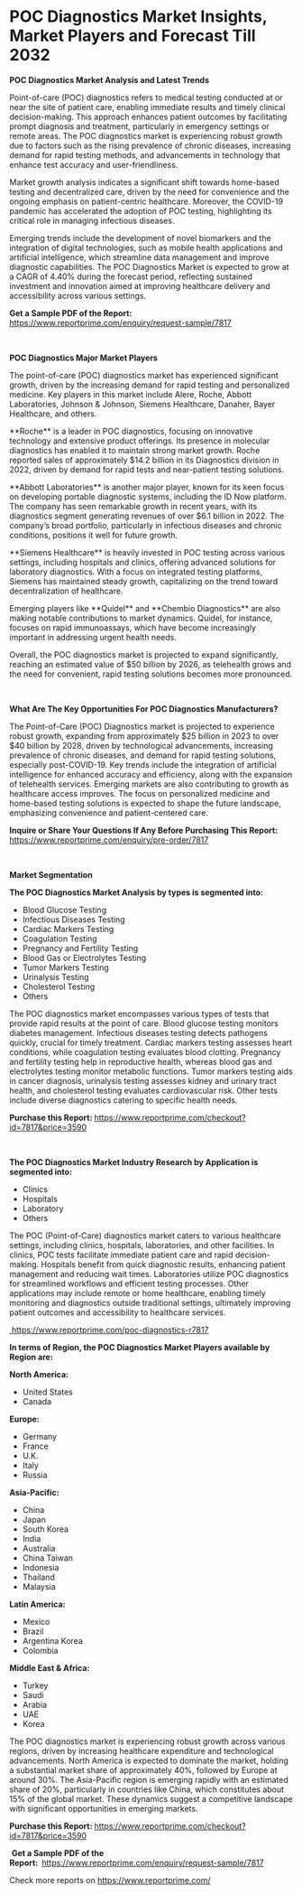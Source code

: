 <p><h1>POC Diagnostics Market Insights, Market Players and Forecast Till 2032</h1></p><p><strong>POC Diagnostics Market Analysis and Latest Trends</strong></p>
<p><p>Point-of-care (POC) diagnostics refers to medical testing conducted at or near the site of patient care, enabling immediate results and timely clinical decision-making. This approach enhances patient outcomes by facilitating prompt diagnosis and treatment, particularly in emergency settings or remote areas. The POC diagnostics market is experiencing robust growth due to factors such as the rising prevalence of chronic diseases, increasing demand for rapid testing methods, and advancements in technology that enhance test accuracy and user-friendliness.</p><p>Market growth analysis indicates a significant shift towards home-based testing and decentralized care, driven by the need for convenience and the ongoing emphasis on patient-centric healthcare. Moreover, the COVID-19 pandemic has accelerated the adoption of POC testing, highlighting its critical role in managing infectious diseases. </p><p>Emerging trends include the development of novel biomarkers and the integration of digital technologies, such as mobile health applications and artificial intelligence, which streamline data management and improve diagnostic capabilities. The POC Diagnostics Market is expected to grow at a CAGR of 4.40% during the forecast period, reflecting sustained investment and innovation aimed at improving healthcare delivery and accessibility across various settings.</p></p>
<p><strong>Get a Sample PDF of the Report:&nbsp;</strong> <a href="https://www.reportprime.com/enquiry/request-sample/7817?utm_campaign=2734&utm_medium=2&utm_source=Github&utm_content=ia&utm_term=19032025&utm_id=poc-diagnostics">https://www.reportprime.com/enquiry/request-sample/7817</a></p>
<p>&nbsp;</p>
<p><strong>POC Diagnostics Major Market Players</strong></p>
<p><p>The point-of-care (POC) diagnostics market has experienced significant growth, driven by the increasing demand for rapid testing and personalized medicine. Key players in this market include Alere, Roche, Abbott Laboratories, Johnson & Johnson, Siemens Healthcare, Danaher, Bayer Healthcare, and others. </p><p>**Roche** is a leader in POC diagnostics, focusing on innovative technology and extensive product offerings. Its presence in molecular diagnostics has enabled it to maintain strong market growth. Roche reported sales of approximately $14.2 billion in its Diagnostics division in 2022, driven by demand for rapid tests and near-patient testing solutions.</p><p>**Abbott Laboratories** is another major player, known for its keen focus on developing portable diagnostic systems, including the ID Now platform. The company has seen remarkable growth in recent years, with its diagnostics segment generating revenues of over $6.1 billion in 2022. The company’s broad portfolio, particularly in infectious diseases and chronic conditions, positions it well for future growth. </p><p>**Siemens Healthcare** is heavily invested in POC testing across various settings, including hospitals and clinics, offering advanced solutions for laboratory diagnostics. With a focus on integrated testing platforms, Siemens has maintained steady growth, capitalizing on the trend toward decentralization of healthcare. </p><p>Emerging players like **Quidel** and **Chembio Diagnostics** are also making notable contributions to market dynamics. Quidel, for instance, focuses on rapid immunoassays, which have become increasingly important in addressing urgent health needs.</p><p>Overall, the POC diagnostics market is projected to expand significantly, reaching an estimated value of $50 billion by 2026, as telehealth grows and the need for convenient, rapid testing solutions becomes more pronounced.</p></p>
<p>&nbsp;</p>
<p><strong>What Are The Key Opportunities For POC Diagnostics Manufacturers?</strong></p>
<p><p>The Point-of-Care (POC) Diagnostics market is projected to experience robust growth, expanding from approximately $25 billion in 2023 to over $40 billion by 2028, driven by technological advancements, increasing prevalence of chronic diseases, and demand for rapid testing solutions, especially post-COVID-19. Key trends include the integration of artificial intelligence for enhanced accuracy and efficiency, along with the expansion of telehealth services. Emerging markets are also contributing to growth as healthcare access improves. The focus on personalized medicine and home-based testing solutions is expected to shape the future landscape, emphasizing convenience and patient-centered care.</p></p>
<p><strong>Inquire or Share Your Questions If Any Before Purchasing This Report:</strong> <a href="https://www.reportprime.com/enquiry/pre-order/7817?utm_campaign=2734&utm_medium=2&utm_source=Github&utm_content=ia&utm_term=19032025&utm_id=poc-diagnostics">https://www.reportprime.com/enquiry/pre-order/7817</a></p>
<p>&nbsp;</p>
<p><strong>Market Segmentation</strong></p>
<p><strong>The POC Diagnostics Market Analysis by types is segmented into:</strong></p>
<p><ul><li>Blood Glucose Testing</li><li>Infectious Diseases Testing</li><li>Cardiac Markers Testing</li><li>Coagulation Testing</li><li>Pregnancy and Fertility Testing</li><li>Blood Gas or Electrolytes Testing</li><li>Tumor Markers Testing</li><li>Urinalysis Testing</li><li>Cholesterol Testing</li><li>Others</li></ul></p>
<p><p>The POC diagnostics market encompasses various types of tests that provide rapid results at the point of care. Blood glucose testing monitors diabetes management. Infectious diseases testing detects pathogens quickly, crucial for timely treatment. Cardiac markers testing assesses heart conditions, while coagulation testing evaluates blood clotting. Pregnancy and fertility testing help in reproductive health, whereas blood gas and electrolytes testing monitor metabolic functions. Tumor markers testing aids in cancer diagnosis, urinalysis testing assesses kidney and urinary tract health, and cholesterol testing evaluates cardiovascular risk. Other tests include diverse diagnostics catering to specific health needs.</p></p>
<p><strong>Purchase this Report:&nbsp;</strong><a href="https://www.reportprime.com/checkout?id=7817&price=3590&utm_campaign=2734&utm_medium=2&utm_source=Github&utm_content=ia&utm_term=19032025&utm_id=poc-diagnostics">https://www.reportprime.com/checkout?id=7817&price=3590</a></p>
<p>&nbsp;</p>
<p><strong>The POC Diagnostics Market Industry Research by Application is segmented into:</strong></p>
<p><ul><li>Clinics</li><li>Hospitals</li><li>Laboratory</li><li>Others</li></ul></p>
<p><p>The POC (Point-of-Care) diagnostics market caters to various healthcare settings, including clinics, hospitals, laboratories, and other facilities. In clinics, POC tests facilitate immediate patient care and rapid decision-making. Hospitals benefit from quick diagnostic results, enhancing patient management and reducing wait times. Laboratories utilize POC diagnostics for streamlined workflows and efficient testing processes. Other applications may include remote or home healthcare, enabling timely monitoring and diagnostics outside traditional settings, ultimately improving patient outcomes and accessibility to healthcare services.</p></p>
<p><a href="https://www.reportprime.com/poc-diagnostics-r7817?utm_campaign=2734&utm_medium=2&utm_source=Github&utm_content=ia&utm_term=19032025&utm_id=poc-diagnostics">&nbsp;https://www.reportprime.com/poc-diagnostics-r7817</a></p>
<p><strong>In terms of Region, the POC Diagnostics Market Players available by Region are:</strong></p>
<p>
    <p> <strong> North America: </strong>
        <ul>
            <li>United States</li>
            <li>Canada</li>
        </ul>
        </p> 
    <p> <strong> Europe: </strong>
        <ul>
            <li>Germany</li>
            <li>France</li>
            <li>U.K.</li>
            <li>Italy</li>
            <li>Russia</li>
        </ul>
        </p> 
    <p> <strong> Asia-Pacific: </strong>
        <ul>
            <li>China</li>
            <li>Japan</li>
            <li>South Korea</li>
            <li>India</li>
            <li>Australia</li>
            <li>China Taiwan</li>
            <li>Indonesia</li>
            <li>Thailand</li>
            <li>Malaysia</li>
        </ul>
        </p> 
    <p> <strong> Latin America: </strong>
        <ul>
            <li>Mexico</li>
            <li>Brazil</li>
            <li>Argentina Korea</li>
            <li>Colombia</li>
        </ul>
        </p> 
    <p> <strong> Middle East & Africa: </strong>
        <ul>
            <li>Turkey</li>
            <li>Saudi</li>
            <li>Arabia</li>
            <li>UAE</li>
            <li>Korea</li>
        </ul>
    </p>
    </p>
<p><p>The POC diagnostics market is experiencing robust growth across various regions, driven by increasing healthcare expenditure and technological advancements. North America is expected to dominate the market, holding a substantial market share of approximately 40%, followed by Europe at around 30%. The Asia-Pacific region is emerging rapidly with an estimated share of 20%, particularly in countries like China, which constitutes about 15% of the global market. These dynamics suggest a competitive landscape with significant opportunities in emerging markets.</p></p>
<p><strong>Purchase this Report: </strong><a href="https://www.reportprime.com/checkout?id=7817&price=3590&utm_campaign=2734&utm_medium=2&utm_source=Github&utm_content=ia&utm_term=19032025&utm_id=poc-diagnostics">https://www.reportprime.com/checkout?id=7817&price=3590</a></p>
<p>&nbsp;<strong>Get a Sample PDF of the Report:&nbsp;&nbsp;</strong><a href="https://www.reportprime.com/enquiry/request-sample/7817?utm_campaign=2734&utm_medium=2&utm_source=Github&utm_content=ia&utm_term=19032025&utm_id=poc-diagnostics">https://www.reportprime.com/enquiry/request-sample/7817</a></p>
<p><strong></strong></p>
<p>Check more reports on <a href="https://www.reportprime.com/?utm_campaign=2734&utm_medium=2&utm_source=Github&utm_content=ia&utm_term=19032025&utm_id=poc-diagnostics">https://www.reportprime.com/</a></p>
